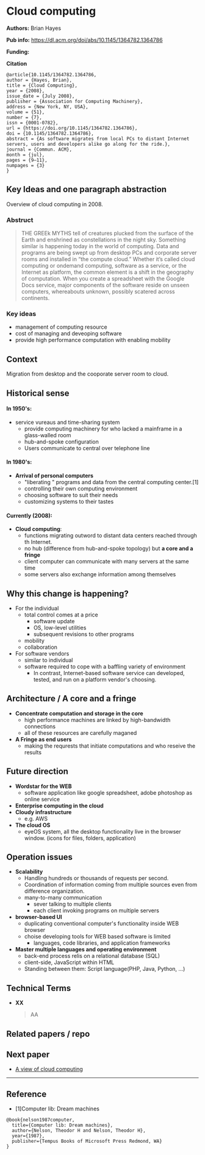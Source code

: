 # Cloud computing

**Authors:**
Brian Hayes

**Pub info:**
https://dl.acm.org/doi/abs/10.1145/1364782.1364786

**Funding:**


**Citation**
```
@article{10.1145/1364782.1364786,
author = {Hayes, Brian},
title = {Cloud Computing},
year = {2008},
issue_date = {July 2008},
publisher = {Association for Computing Machinery},
address = {New York, NY, USA},
volume = {51},
number = {7},
issn = {0001-0782},
url = {https://doi.org/10.1145/1364782.1364786},
doi = {10.1145/1364782.1364786},
abstract = {As software migrates from local PCs to distant Internet servers, users and developers alike go along for the ride.},
journal = {Commun. ACM},
month = {jul},
pages = {9–11},
numpages = {3}
}
```


## Key Ideas and one paragraph abstraction
Overview of cloud computing in 2008.

### Abstruct
> THE GREEk MYTHS tell of creatures plucked from the surface of the Earth and enshrined as constellations in the night sky. Something
similar is happening today in the world of computing. Data and programs are being swept up from desktop PCs and corporate server rooms and installed in “the compute cloud.”
Whether it’s called cloud computing or ondemand computing, software as a service, or the Internet as platform, the common element is a shift in the geography of computation. When you create a spreadsheet with the Google Docs service, major components of the software reside on unseen computers, whereabouts unknown, possibly scatered across continents.

### Key ideas
- management of computing resource
- cost of managing and deveoping software
- provide high performance computation with enabling mobility


## Context

Migration from desktop and the cooporate server room to cloud.

## Historical sense

#### In 1950's: 

- service vureaus and time-sharing system
    - provide computing machinery for who lacked a mainframe in a glass-walled room
    - hub-and-spoke configuration
    - Users communicate to central over telephone line

#### In 1980's: 
- **Arrival of personal computers**
    - "liberating " programs and data from the central computing center.[1]
    - controlling their own computing environment
    - choosing software to suit their needs
    - customizing systems to their tastes
#### Currently (2008):
- **Cloud computing**: 
    - functions migrating outword to distant data centers reached through th Internet.
    - no hub (difference from hub-and-spoke topology) but **a core and a fringe**
    - client computer can communicate with many servers at the same time
    - some servers also exchange information among themselves

## Why this change is happening?
- For the individual
    - total control comes at a price
        - software update
        - OS, low-level utilities
        - subsequent revisions to other programs
    - mobility
    - collaboration
- For software vendors
    - similar to individual
    - software required to cope with a baffling variety of environment
        - In contrast, Internet-based software service can developed, tested, and run on a platform vendor's choosing.


## Architecture / A core and a fringe 
- **Concentrate computation and storage in the core**
    - high performance machines are linked by high-bandwidth connections
    - all of these resources are carefully maganed
- **A Fringe as end users**
    - making the requrests that initiate computations and who reseive the results

## Future direction
- **Wordstar for the WEB**
    - software application like google spreadsheet, adobe photoshop as online service
- **Enterprise computing in the cloud** 
- **Cloudy infrastructure**
    - e.g. AWS
- **The cloud OS**
    - eyeOS system, all the desktop functionality live in the browser window. (icons for files, folders, application)

## Operation issues
- **Scalability**
    - Handling hundreds or thousands of requests per second.
    - Coordination of information coming from multiple sources even from difference organization.
    - many-to-many communication 
        - sever talking to multiple clients
        - each client invoking programs on multiple servers
- **browser-based UI**
    - duplicating conventional computer's functionality inside WEB browser
    - choise developing tools for WEB based software is limited
        - languages, code libraries, and application frameworks
- **Master multiple languages and operating environment**
    - back-end process relis on a relational database (SQL)
    - client-side, JavaScript within HTML
    - Standing between them: Script language(PHP, Java, Python, ...)
## Technical Terms
- **XX**
  > AA

## Related papers / repo


## Next paper
- [A view of cloud computing](https://dl.acm.org/doi/10.1145/1721654.1721672)

<!-- Refs -->


---

## Reference

- [1]Computer lib: Dream machines
```
@book{nelson1987computer,
  title={Computer lib: Dream machines},
  author={Nelson, Theodor H and Nelson, Theodor H},
  year={1987},
  publisher={Tempus Books of Microsoft Press Redmond, WA}
}
```
